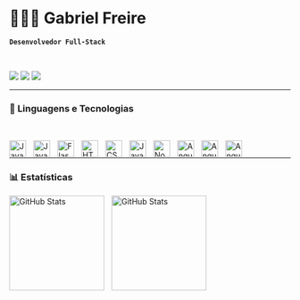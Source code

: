 # 👩🏻‍💻 Gabriel Freire

**`Desenvolvedor Full-Stack`**

 



<br>

<p align="left">

<div> 
  <a href="https://www.instagram.com/gafreire__/" target="_blank"><img src="https://img.shields.io/badge/-Instagram-%23E4405F?style=for-the-badge&logo=instagram&logoColor=white" target="_blank"></a>
  <a href = "gabrielmfreire2506@gmail.com"><img src="https://img.shields.io/badge/-Gmail-%23333?style=for-the-badge&logo=gmail&logoColor=white" target="_blank"></a>
  <a href="https://www.linkedin.com/in/gabriel-marcos-freire-2b5433275" target="_blank"><img src="https://img.shields.io/badge/-LinkedIn-%230077B5?style=for-the-badge&logo=linkedin&logoColor=white" target="_blank"></a> 
  
</div>
  
  
---

### 🤖 Linguagens e Tecnologias
<br>

<img
 align="left" 
    alt="Java" 
    title="Java"
    width="30px" 
    style="padding-right: 10px;" src="https://cdn.jsdelivr.net/gh/devicons/devicon@latest/icons/java/java-original.svg" />
    <img
 align="left" 
    alt="Java" 
    title="Java"
    width="30px" 
    style="padding-right: 10px;" src="https://cdn.jsdelivr.net/gh/devicons/devicon@latest/icons/spring/spring-original.svg" />
<img 
 align="left" 
    alt="Flask"
    title="Flask" 
    width="30px" 
    style="padding-right: 10px;" 
    src="https://cdn.jsdelivr.net/gh/devicons/devicon@latest/icons/swagger/swagger-original.svg" />
<img 
    align="left" 
    alt="HTML"
    title="HTML" 
    width="30px" 
    style="padding-right: 10px;" 
    src="https://cdn.jsdelivr.net/gh/devicons/devicon@latest/icons/html5/html5-original.svg" 
/>
<img 
    align="left" 
    alt="CSS" 
    title="CSS"
    width="30px" 
    style="padding-right: 10px;" 
    src="https://cdn.jsdelivr.net/gh/devicons/devicon@latest/icons/python/python-original.svg" 
/>
<img 
    align="left" 
    alt="JavaScript" 
    title="JavaScript"
    width="30px" 
    style="padding-right: 10px;" 
    src="https://cdn.jsdelivr.net/gh/devicons/devicon@latest/icons/javascript/javascript-original.svg" 
/>
<img 
    align="left" 
    alt="Node"
    title="Node" 
    width="30px" 
    style="padding-right: 10px;" 
    src="https://cdn.jsdelivr.net/gh/devicons/devicon@latest/icons/nodejs/nodejs-original.svg" 
/>
<img 
    align="left" 
    alt="Angular"
    title="Angular" 
    width="30px" 
    style="padding-right: 10px;" 
   src="https://cdn.jsdelivr.net/gh/devicons/devicon@latest/icons/angularjs/angularjs-original.svg"
/>
<img
  align="left" 
    alt="Angular"
    title="Angular" 
    width="30px" 
    style="padding-right: 10px;" src="https://cdn.jsdelivr.net/gh/devicons/devicon@latest/icons/mysql/mysql-original.svg" />
    <img
  align="left" 
    alt="Angular"
    title="Angular" 
    width="30px" 
    style="padding-right: 10px;" src="https://cdn.jsdelivr.net/gh/devicons/devicon@latest/icons/postgresql/postgresql-original.svg"  />




    




<br/>

---

### 📊 Estatísticas

<p>
<img 
  align="left" 
  alt="GitHub Stats" 
  height="170" 
  style="padding-right: 10px;" 
  src="https://github-readme-stats.vercel.app/api?username=gabrielfreire8&show_icons=true&theme=tokyonight&count_private=true&locale=pt-br" 
/>

<img 
      align="left" 
      alt="GitHub Stats" 
      height="170" 
      src="https://github-readme-stats.vercel.app/api/top-langs/?username=gabrielfreire8&theme=tokyonight&layout=compact&custom_title=Tecnologias&langs_count=9" 
  />

</p>
